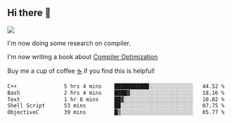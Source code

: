 


<!--
**liusy58/liusy58** is a ✨ _special_ ✨ repository because its `README.md` (this file) appears on your GitHub profile.

Here are some ideas to get you started:

- 🔭 I’m currently working on ...
- 🌱 I’m currently learning ...
- 👯 I’m looking to collaborate on ...
- 🤔 I’m looking for help with ...
- 💬 Ask me about ...
- 📫 How to reach me: ...
- 😄 Pronouns: ...
- ⚡ Fun fact: ...
-->
<!--
![](https://komarev.com/ghpvc/?username=liusy58&color=brightgreen&label=PROFILE+VIEWS)




- 🔭 I’m currently working on my .
- 📫 How to reach me:plz contact me by [email](liusy58@,ail2.sysu.edu.cn) or WeChat(LIUSIYU_58)
- 🏫 I'm an undergraduate in Sun-Yat-sen University majoring in the computer science. Expected to graduate in Spring 2021.
- 👯 I'm now interested in System such as OS, Compiler and Database. 
- 🤔 I’m looking for help with Database System.
-->

## Hi there 👋
![](https://komarev.com/ghpvc/?username=liusy58&color=brightgreen&label=PROFILE+VIEWS)



I'm now doing some research on compiler.

I'm now writing a book about [Compiler Optimization](https://github.com/liusy58/CompilerNotes) 

Buy me a cup of coffee [☕️](https://user-images.githubusercontent.com/45984215/202376581-4837a283-4812-4063-82bc-cc9c3101d3a5.jpg) if you find this is helpful!


 <!--START_SECTION:waka-->

```txt
C++               5 hrs 4 mins    ███████████░░░░░░░░░░░░░░   44.52 %
Bash              2 hrs 4 mins    ████▓░░░░░░░░░░░░░░░░░░░░   18.16 %
Text              1 hr 8 mins     ██▓░░░░░░░░░░░░░░░░░░░░░░   10.02 %
Shell Script      53 mins         ██░░░░░░░░░░░░░░░░░░░░░░░   07.75 %
ObjectiveC        39 mins         █▒░░░░░░░░░░░░░░░░░░░░░░░   05.77 %
```

<!--END_SECTION:waka-->
